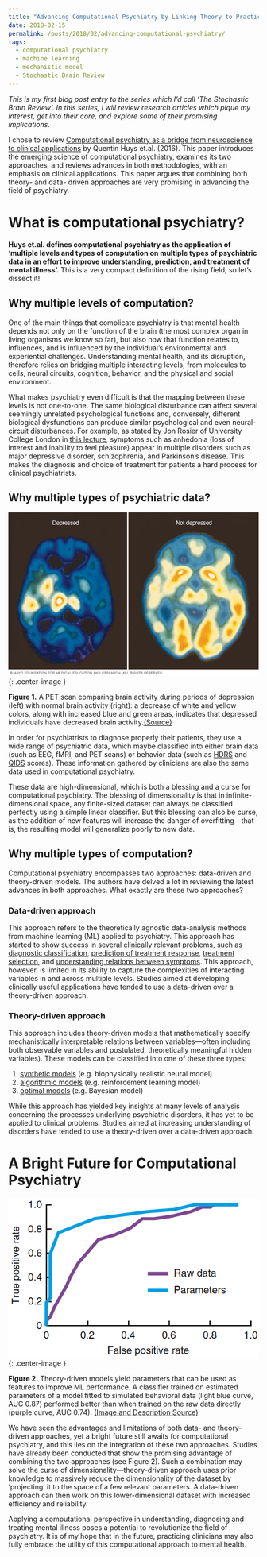 ```yaml
---
title: "Advancing Computational Psychiatry by Linking Theory to Practice"
date: 2018-02-15
permalink: /posts/2018/02/advancing-computational-psychiatry/
tags:
  - computational psychiatry
  - machine learning
  - mechanistic model
  - Stochastic Brain Review
---
```


*This is my first blog post entry to the series which I’d call ‘The Stochastic Brain Review’. In this series, I will review research articles which pique my interest, get into their core, and explore some of their promising implications.*

I chose to review [Computational psychiatry as a bridge from neuroscience to clinical applications](https://www.ncbi.nlm.nih.gov/pubmed/26906507) by Quentin Huys et.al. (2016). This paper introduces the emerging science of computational psychiatry, examines its two approaches, and reviews advances in both methodologies, with an emphasis on clinical applications. This paper argues that combining both theory- and data- driven approaches are very promising in advancing the field of psychiatry.

# What is computational psychiatry?

**Huys et.al. defines computational psychiatry as the application of ‘multiple levels and types of computation on multiple types of psychiatric data in an effort to improve understanding, prediction, and treatment of mental illness’.** This is a very compact definition of the rising field, so let’s dissect it!

## Why multiple levels of computation?

One of the main things that complicate psychiatry is that mental health depends not only on the function of the brain (the most complex organ in living organisms we know so far), but also how that function relates to, influences, and is influenced by the individual’s environmental and experiential challenges. Understanding mental health, and its disruption, therefore relies on bridging multiple interacting levels, from molecules to cells, neural circuits, cognition, behavior, and the physical and social environment.

What makes psychiatry even difficult is that the mapping between these levels is not one-to-one. The same biological disturbance can affect several seemingly unrelated psychological functions and, conversely, different biological dysfunctions can produce similar psychological and even neural-circuit disturbances. For example, as stated by Jon Rosier of University College London in [this lecture](https://www.youtube.com/watch?v=1Nh9j7-vJnA), symptoms such as anhedonia (loss of interest and inability to feel pleasure) appear in multiple disorders such as major depressive disorder, schizophrenia, and Parkinson’s disease. This makes the diagnosis and choice of treatment for patients a hard process for clinical psychiatrists.  

## Why multiple types of psychiatric data?

![Depressed PET Scan](/images/SBR01/depressedpetscan.png){: .center-image }

**Figure 1.** A PET scan comparing brain activity during periods of depression (left) with normal brain activity (right): a decrease of white and yellow colors, along with increased blue and green areas, indicates that depressed individuals have decreased brain activity.[(Source)](https://www.mayoclinic.org/tests-procedures/pet-scan/multimedia/-pet-scan-of-the-brain-for-depression/img-20007400)

In order for psychiatrists to diagnose properly their patients, they use a wide range of psychiatric data, which maybe classified into either brain data (such as EEG, fMRI, and PET scans) or behavior data (such as [HDRS](http://www.assessmentpsychology.com/HAM-D.pdf) and [QIDS](http://www.ids-qids.org/) scores). These information gathered by clinicians are also the same data used in computational psychiatry. 

These data are high-dimensional, which is both a blessing and a curse for computational psychiatry. The blessing of dimensionality is that in infinite-dimensional space, any finite-sized dataset can always be classified perfectly using a simple linear classifier.  But this blessing can also be curse, as the addition of new features will increase the danger of overfitting—that is, the resulting model will generalize poorly to new data. 

## Why multiple types of computation?

Computational psychiatry encompasses two approaches: data-driven and theory-driven models. The authors have delved a lot in reviewing the latest advances in both approaches. What exactly are these two approaches?

### Data-driven approach

This approach refers to the theoretically agnostic data-analysis methods from machine learning (ML) applied to psychiatry. This approach has started to show success in several clinically relevant problems, such as [diagnostic classification](https://jhu.pure.elsevier.com/en/publications/the-tenth-annual-mlsp-competition-schizophrenia-classification-ch-4), [prediction of treatment response](https://www.ncbi.nlm.nih.gov/pubmed/23684127), [treatment selection](https://www.ncbi.nlm.nih.gov/pubmed/20598710), and [understanding relations between symptoms](https://www.ncbi.nlm.nih.gov/pubmed/24324144). This approach, however, is limited in its ability to capture the complexities of interacting variables in and across multiple levels. Studies aimed at developing clinically useful applications have tended to use a data-driven over a theory-driven approach.

### Theory-driven approach

This approach includes theory-driven models that mathematically specify mechanistically interpretable relations between variables—often including both observable variables and postulated, theoretically meaningful hidden variables). These models can be classified into one of these three types:
1. [synthetic models](https://www.ncbi.nlm.nih.gov/pubmed/23203979) (e.g. biophysically realistic neural model)
2. [algorithmic models](http://journals.plos.org/ploscompbiol/article?id=10.1371/journal.pcbi.1002410) (e.g. reinforcement learning model) 
3. [optimal models](https://www.ncbi.nlm.nih.gov/pubmed/25730669) (e.g. Bayesian model)

While this approach has yielded key insights at many levels of analysis concerning the processes underlying psychiatric disorders, it has yet to be applied to clinical problems. Studies aimed at increasing understanding of disorders have tended to use a theory-driven over a data-driven approach. 

# A Bright Future for Computational Psychiatry

![ROC](/images/SBR01/ROC1.png){: .center-image }

**Figure 2.** Theory-driven models yield parameters that can be used as features to improve ML performance. A classifier trained on estimated parameters of a model fitted to simulated behavioral data (light blue curve, AUC 0.87) performed better than when trained on the raw data directly (purple curve, AUC 0.74). [(Image and Description Source)](https://www.ncbi.nlm.nih.gov/pubmed/26906507)

We have seen the advantages and limitations of both data- and theory-driven approaches, yet a bright future still awaits for computational psychiatry, and this lies on the integration of these two approaches.  Studies have already been conducted that show the promising advantage of combining the two approaches (see Figure 2). Such a combination may solve the curse of dimensionality—theory-driven approach uses prior knowledge to massively reduce the dimensionality of the dataset by ‘projecting’ it to the space of a few relevant parameters. A data-driven approach can then work on this lower-dimensional dataset with increased efficiency and reliability.

Applying a computational perspective in understanding, diagnosing and treating mental illness poses a potential to revolutionize the field of psychiatry. It is of my hope that in the future, practicing clinicians may also fully embrace the utility of this computational approach to mental health.
